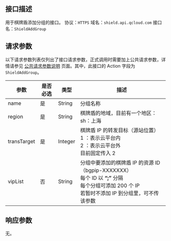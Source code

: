 ## 接口描述
用于棋牌盾添加分组的接口。
协议：`HTTPS`
域名：`shield.api.qcloud.com`
接口名：`ShieldAddGroup`

## 请求参数
以下请求参数列表仅列出了接口请求参数，正式调用时需要加上公共请求参数，详情请参见 [公共请求参数说明](http://tce.fsphere.cn/document/api/213/6976) 页面。其中，此接口的 Action 字段为 `ShieldAddGroup`。

| 参数 | 是否必选 | 类型 | 描述 |
| ----- | ---- | ------ | ---------------------------------------- |
| name   | 是   | String  | 分组名称     |
| region | 是   | String  | 棋牌盾的地域，目前有一个地区：</br>sh：上海 |
| transTarget | 是   | Integer | 棋牌盾 IP 的转发目标（源站位置）</br>1 ：表示云平台内</br>2 ：表示云平台外</br>目前固定传入 2  |
| vipList | 否   | String  | 分组中要添加的棋牌盾 IP 的资源 ID （bgpip-XXXXXXX）</br>每个 ID 以 **“;”** 分隔</br>每个分组可添加 200 个 IP</br>若暂时不添加 IP 到分组里，可不传该参数 |

## 响应参数
无。